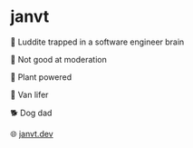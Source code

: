 # janvt

🧠 Luddite trapped in a software engineer brain

🥃 Not good at moderation

🌱 Plant powered

🚛 Van lifer 

🐕 Dog dad

🌐 [janvt.dev](https://janvt.dev)
